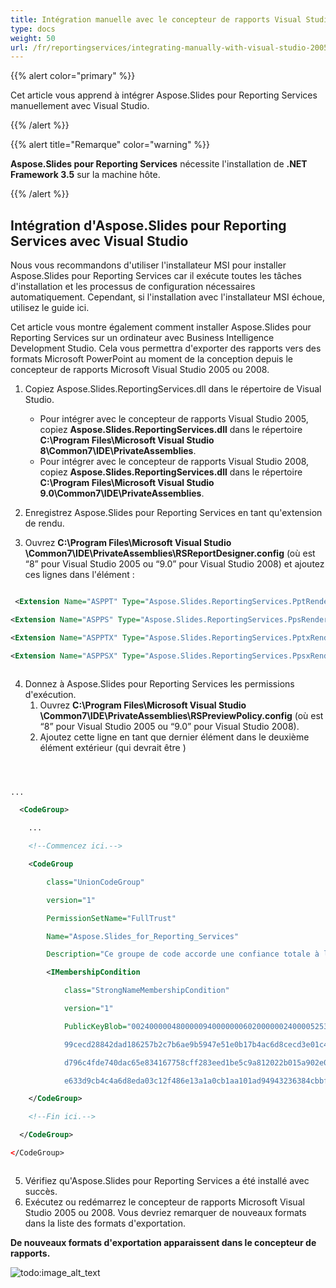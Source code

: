 ```yaml
---
title: Intégration manuelle avec le concepteur de rapports Visual Studio 2005 ou 2008
type: docs
weight: 50
url: /fr/reportingservices/integrating-manually-with-visual-studio-2005-or-2008-report-designer/
---
```


{{% alert color="primary" %}} 

Cet article vous apprend à intégrer Aspose.Slides pour Reporting Services manuellement avec Visual Studio. 

{{% /alert %}} 

{{% alert title="Remarque" color="warning" %}} 

**Aspose.Slides pour Reporting Services** nécessite l'installation de **.NET Framework 3.5** sur la machine hôte. 

{{% /alert %}}

## **Intégration d'Aspose.Slides pour Reporting Services avec Visual Studio**
Nous vous recommandons d'utiliser l'installateur MSI pour installer Aspose.Slides pour Reporting Services car il exécute toutes les tâches d'installation et les processus de configuration nécessaires automatiquement. Cependant, si l'installation avec l'installateur MSI échoue, utilisez le guide ici. 

Cet article vous montre également comment installer Aspose.Slides pour Reporting Services sur un ordinateur avec Business Intelligence Development Studio. Cela vous permettra d'exporter des rapports vers des formats Microsoft PowerPoint au moment de la conception depuis le concepteur de rapports Microsoft Visual Studio 2005 ou 2008. 

1. Copiez Aspose.Slides.ReportingServices.dll dans le répertoire de Visual Studio.

   - Pour intégrer avec le concepteur de rapports Visual Studio 2005, copiez **Aspose.Slides.ReportingServices.dll** dans le répertoire **C:\Program Files\Microsoft Visual Studio 8\Common7\IDE\PrivateAssemblies**.
   - Pour intégrer avec le concepteur de rapports Visual Studio 2008, copiez **Aspose.Slides.ReportingServices.dll** dans le répertoire **C:\Program Files\Microsoft Visual Studio 9.0\Common7\IDE\PrivateAssemblies**.
2. Enregistrez Aspose.Slides pour Reporting Services en tant qu'extension de rendu. 

3. Ouvrez **C:\Program Files\Microsoft Visual Studio <Version>\Common7\IDE\PrivateAssemblies\RSReportDesigner.config** (où <Version> est “8” pour Visual Studio 2005 ou “9.0” pour Visual Studio 2008) et ajoutez ces lignes dans l'élément <Render>: 

``` xml

 <Extension Name="ASPPT" Type="Aspose.Slides.ReportingServices.PptRenderer,Aspose.Slides.ReportingServices"/>

<Extension Name="ASPPS" Type="Aspose.Slides.ReportingServices.PpsRenderer,Aspose.Slides.ReportingServices"/>

<Extension Name="ASPPTX" Type="Aspose.Slides.ReportingServices.PptxRenderer,Aspose.Slides.ReportingServices"/>

<Extension Name="ASPPSX" Type="Aspose.Slides.ReportingServices.PpsxRenderer,Aspose.Slides.ReportingServices"/>



```

4. Donnez à Aspose.Slides pour Reporting Services les permissions d'exécution. 
   1. Ouvrez **C:\Program Files\Microsoft Visual Studio <Version>\Common7\IDE\PrivateAssemblies\RSPreviewPolicy.config** (où <Version> est “8” pour Visual Studio 2005 ou “9.0” pour Visual Studio 2008).
   1. Ajoutez cette ligne en tant que dernier élément dans le deuxième élément <CodeGroup> extérieur (qui devrait être <CodeGroup class="FirstMatchCodeGroup" version="1" PermissionSetName="Execution" Description="Ce groupe de code accorde une permission d'exécution au code MyComputer.">) 

**<CodeGroup>**

``` xml



...

  <CodeGroup>

    ...

    <!--Commencez ici.-->

    <CodeGroup

        class="UnionCodeGroup"

        version="1"

        PermissionSetName="FullTrust"

        Name="Aspose.Slides_for_Reporting_Services"

        Description="Ce groupe de code accorde une confiance totale à l'assemblage AS4SSRS.">

        <IMembershipCondition

            class="StrongNameMembershipCondition"

            version="1"

            PublicKeyBlob="00240000048000009400000006020000002400005253413100040000010001005542e

            99cecd28842dad186257b2c7b6ae9b5947e51e0b17b4ac6d8cecd3e01c4d20658c5e4ea1b9a6c8f854b2

            d796c4fde740dac65e834167758cff283eed1be5c9a812022b015a902e0b97d4e95569eb8c0971834744

            e633d9cb4c4a6d8eda03c12f486e13a1a0cb1aa101ad94943236384cbbf5c679944b994de9546e493bf" />

    </CodeGroup>

    <!--Fin ici.-->

  </CodeGroup>

</CodeGroup>



```

5. Vérifiez qu'Aspose.Slides pour Reporting Services a été installé avec succès. 
6. Exécutez ou redémarrez le concepteur de rapports Microsoft Visual Studio 2005 ou 2008. Vous devriez remarquer de nouveaux formats dans la liste des formats d'exportation.

**De nouveaux formats d'exportation apparaissent dans le concepteur de rapports.** 

![todo:image_alt_text](integrating-manually-with-visual-studio-2005-or-2008-report-designer_1.png)